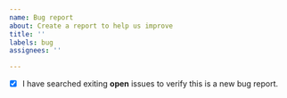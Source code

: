 ```yaml
---
name: Bug report
about: Create a report to help us improve
title: ''
labels: bug
assignees: ''

---
```


- [x] I have searched exiting **open** issues to verify this is a new bug report.
